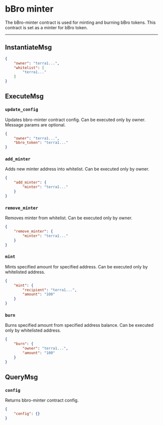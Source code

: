# bBro minter

The bBro-minter contract is used for minting and burning bBro tokens.
This contract is set as a minter for bBro token.

---

## InstantiateMsg

```json
{
    "owner": "terra1...",
    "whitelist": [
        "terra1..."
    ]
}
```

## ExecuteMsg

### `update_config`

Updates bbro-minter contract config. Can be executed only by owner.
Message params are optional.

```json
{
    "owner": "terra1...",
    "bbro_token": "terra1..."
}
```

### `add_minter`

Adds new minter address into whitelist. Can be executed only by owner.

```json
{
    "add_minter": {
        "minter": "terra1..."
    }
}
```

### `remove_minter`

Removes minter from whitelist. Can be executed only by owner.

```json
{
    "remove_minter": {
        "minter": "terra1..."
    }
}
```

### `mint`

Mints specified amount for specified address.
Can be executed only by whitelisted address.

```json
{
    "mint": {
        "recipient": "terra1...",
        "amount": "100"
    }
}
```

### `burn`

Burns specified amount from specified address balance.
Can be executed only by whitelisted address.

```json
{
    "burn": {
        "owner": "terra1...",
        "amount": "100"
    }
}
```

## QueryMsg

### `config`

Returns bbro-minter contract config.

```json
{
    "config": {}
}
```
